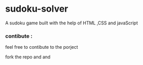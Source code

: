 # sudoku-solver

A sudoku game built with the help of HTML ,CSS and javaScript

### contibute :

feel free to contibute to the porject 

fork the repo and and 

